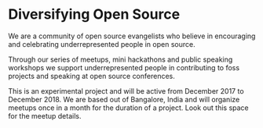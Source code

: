 # Diversifying Open Source

We are a community of open source evangelists who believe in encouraging and celebrating underrepresented people in open source.

Through our series of meetups, mini hackathons and public speaking workshops we support underrepresented people in contributing to foss projects and speaking at open source conferences.

This is an experimental project and will be active from December 2017 to December 2018. We are based out of Bangalore, India and will organize meetups once in a month for the duration of a project. Look out this space for the meetup details.
